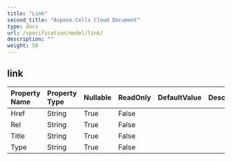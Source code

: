 ```yaml
---
title: "Link"
second_title: "Aspose.Cells Cloud Document"
type: docs
url: /specification/model/link/
description: ""
weight: 50
---
```


## **link**

 

| Property Name | Property Type | Nullable |  ReadOnly | DefaultValue | Description | 
| :- | :- | :- |:- |  :- | :- |
| Href | String | True |  False |  |  |  
| Rel | String | True |  False |  |  |  
| Title | String | True |  False |  |  |  
| Type | String | True |  False |  |  |  

